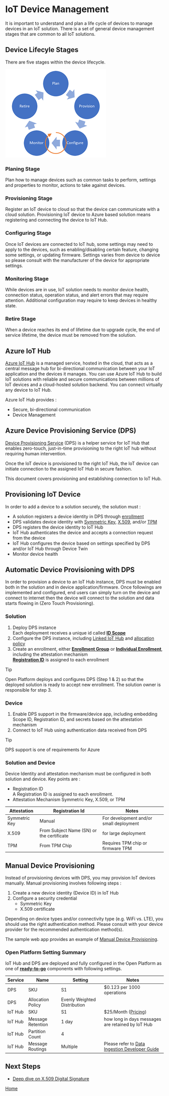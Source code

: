 # IoT Device Management

It is important to understand and plan a life cycle of devices to manage devices in an IoT solution.  There is a set of general device management stages that are common to all IoT solutions.  

## Device Lifecyle Stages

There are five stages within the device lifecycle.

![Device Lifecycle](media/DeviceLifecycle.png)

### Planing Stage

Plan how to manage devices such as common tasks to perform, settings and properties to monitor, actions to take against devices.

### Provisioning Stage

Register an IoT device to cloud so that the device can communicate with a cloud solution.  Provisioning IoT device to Azure based solution means registering and connecting the device to IoT Hub.  

### Configuring Stage

Once IoT devices are connected to IoT hub, some settings may need to apply to the devices, such as enabling/disabling certain feature, changing some settings, or updating firmware.  Settings varies from device to device so please consult with the manufacturer of the device for appropriate settings.  

### Monitoring Stage

While devices are in use, IoT solution needs to monitor device health, connection status, operation status, and alert errors that may require attention. Additional configuration may require to keep devices in healthy state.

### Retire Stage

When a device reaches its end of lifetime due to upgrade cycle, the end of service lifetime, the device must be removed from the solution.

## Azure IoT Hub

[Azure IoT Hub](https://docs.microsoft.com/en-us/azure/iot-hub/about-iot-hub) is a managed service, hosted in the cloud, that acts as a central message hub for bi-directional communication between your IoT application and the devices it manages. You can use Azure IoT Hub to build IoT solutions with reliable and secure communications between millions of IoT devices and a cloud-hosted solution backend. You can connect virtually any device to IoT Hub.

Azure IoT Hub provides :

- Secure, bi-directional communication
- Device Management

## Azure Device Provisioning Service (DPS)

[Device Provisioning Service](https://docs.microsoft.com/en-us/azure/iot-dps/about-iot-dps) (DPS) is a helper service for IoT Hub that enables zero-touch, just-in-time provisioning to the right IoT hub without requiring human intervention.

Once the IoT device is provisioned to the right IoT Hub, the IoT device can initiate connection to the assigned IoT Hub in secure fashion.

This document covers provisioning and establishing connection to IoT Hub.

## Provisioning IoT Device

In order to add a device to a solution securely, the solution must :

- A solution registers a device identity in DPS through [enrollment](https://docs.microsoft.com/en-us/azure/iot-dps/concepts-service#enrollment)
- DPS validates device identity with [Symmetric Key](https://docs.microsoft.com/en-us/azure/iot-dps/concepts-symmetric-key-attestation), [X.509](https://docs.microsoft.com/en-us/azure/iot-dps/concepts-x509-attestation), and/or [TPM](https://docs.microsoft.com/en-us/azure/iot-dps/concepts-tpm-attestation)
- DPS registers the device identity to IoT Hub
- IoT Hub authenticates the device and accepts a connection request from the device
- IoT Hub configures the device based on settings specified by DPS and/or IoT Hub through Device Twin
- Monitor device health

## Automatic Device Provisioning with DPS

In order to provision a device to an IoT Hub instance, DPS must be enabled both in the solution and in device application/firmware.
Once followings are implemented and configured, end users can simply turn on the device and connect to internet then the device will connect to the solution and data starts flowing in (Zero Touch Provisioning).

### Solution

1. Deploy DPS instance  
    Each deployment receives a unique id called [**ID Scope**](https://docs.microsoft.com/en-us/azure/iot-dps/concepts-service#id-scope)
1. Configure the DPS instance, including [Linked IoT Hub](https://docs.microsoft.com/en-us/azure/iot-dps/concepts-service#linked-iot-hubs) and [allocation policy](https://docs.microsoft.com/en-us/azure/iot-dps/concepts-service#allocation-policy)
1. Create an enrollment, either [**Enrollment Group**](https://docs.microsoft.com/en-us/azure/iot-dps/concepts-service#enrollment-group) or [**Individual Enrollment**](https://docs.microsoft.com/en-us/azure/iot-dps/concepts-service#individual-enrollment), including the attestation mechanism  
    [**Registration ID**](https://docs.microsoft.com/en-us/azure/iot-dps/concepts-service#registration-id) is assigned to each enrollment  

> [!TIP]  
> Open Platform deploys and configures DPS (Step 1 & 2) so that the deployed solution is ready to accept new enrollment. The solution owner is responsible for step 3.

### Device

1. Enable DPS support in the firmware/device app, including embedding Scope ID, Registration ID, and secrets based on the attestation mechanism
1. Connect to IoT Hub using authentication data received from DPS

> [!TIP]  
> DPS support is one of requirements for Azure 

### Solution and Device

Device Identity and attestation mechanism must be configured in both solution and device.  Key points are :

- Registration ID  
    A Registration ID is assigned to each enrollment.  
- Attestation Mechanism
    Symmetric Key, X.509, or TPM

| Attestation   | Registration Id                           | Notes                                   |
|---------------|-------------------------------------------|-----------------------------------------|
| Symmetric Key | Manual                                    | For development and/or small deployment |
| X.509         | From Subject Name (SN) or the certificate | for large deployment                    |
| TPM           | From TPM Chip                             | Requires TPM chip or firmware TPM       |

## Manual Device Provisioning

Instead of provisioning devices with DPS, you may provision IoT devices manually.  Manual provisioning involves following steps :

1. Create a new device identity (Device ID) in IoT Hub
1. Configure a security credential
    - Symmetric Key
    - X.509 certificate

Depending on device types and/or connectivity type (e.g. WiFi vs. LTE), you should use the right authentication method.  Please consult with your device provider for the recommended authentication method(s).

The sample web app provides an example of [Manual Device Provisioning](../Deploy/Deployment.md#send-temperature-from-raspberry-pi-simulator).

### Open Platform Setting Summary

IoT Hub and DPS are deployed and fully configured in the Open Platform as one of [**ready-to-go**](Architecture-Overview.md#open-platform-design-principle) components with following settings.  

| Service | Name              | Setting                      | Notes                                                                             |
|---------|-------------------|------------------------------|-----------------------------------------------------------------------------------|
| DPS     | SKU               | S1                           | $0.123 per 1000 operations                                                        |
| DPS     | Allocation Policy | Evenly Weighted Distribution |                                                                                   |
| IoT Hub | SKU               | S1                           | $25/Month ([Pricing](https://azure.microsoft.com/pricing/details/iot-hub/))       |
| IoT Hub | Message Retention | 1 day                        | how long in days messages are retained by IoT Hub                                 |
| IoT Hub | Partition Count   | 4                            |                                                                                   |
| IoT Hub | Message Routings  | Multiple                     | Please refer to [Data Ingestion Developer Guide](Data-Ingestion-Data-Pipeline.md) |

## Next Steps

- [Deep dive on X.509 Digital Signature](DigialSignature.md)

[Home](../README.md)